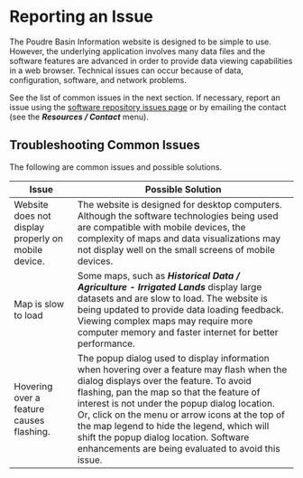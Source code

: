 # Reporting an Issue #

The Poudre Basin Information website is designed to be simple to use.
However, the underlying application involves many data files and
the software features are advanced in order to provide data viewing capabilities in a web browser.
Technical issues can occur because of data, configuration, software, and network problems.

See the list of common issues in the next section.
If necessary, report an issue using the
[software repository issues page](https://github.com/OpenWaterFoundation/owf-infomapper-poudre)
or by emailing the contact (see the ***Resources / Contact*** menu).

## Troubleshooting Common Issues

The following are common issues and possible solutions.

| **Issue** | **Possible Solution**
| -- | -- |
| Website does not display properly on mobile device. | The website is designed for desktop computers.  Although the software technologies being used are compatible with mobile devices, the complexity of maps and data visualizations may not display well on the small screens of mobile devices. |
| Map is slow to load | Some maps, such as ***Historical Data / Agriculture - Irrigated Lands*** display large datasets and are slow to load.  The website is being updated to provide data loading feedback.  Viewing complex maps may require more computer memory and faster internet for better performance. |
| Hovering over a feature causes flashing. | The popup dialog used to display information when hovering over a feature may flash when the dialog displays over the feature.  To avoid flashing, pan the map so that the feature of interest is not under the popup dialog location.  Or, click on the menu or arrow icons at the top of the map legend to hide the legend, which will shift the popup dialog location.  Software enhancements are being evaluated to avoid this issue.|
